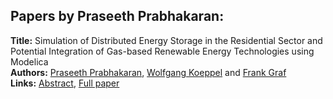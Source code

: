 <h2>Papers by Praseeth Prabhakaran:</h2>
<p>
<b>Title:</b> Simulation of Distributed Energy Storage in the Residential Sector and Potential Integration of Gas-based Renewable Energy Technologies using Modelica<br />
<b>Authors:</b> <a href="../authors/author_245.html">Praseeth Prabhakaran</a>, <a href="../authors/author_160.html">Wolfgang Koeppel</a> and <a href="../authors/author_119.html">Frank Graf</a><br />
<b>Links:</b> <a href="../abstracts/abstract_93.pdf">Abstract</a>, <a href="../submissions/ecp15118855_PrabhakaranKoeppelGraf.pdf">Full paper</a>
</p>